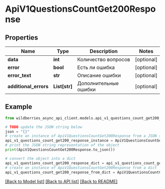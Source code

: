 # ApiV1QuestionsCountGet200Response


## Properties

Name | Type | Description | Notes
------------ | ------------- | ------------- | -------------
**data** | **int** | Количество вопросов | [optional] 
**error** | **bool** | Есть ли ошибка | [optional] 
**error_text** | **str** | Описание ошибки | [optional] 
**additional_errors** | **List[str]** | Дополнительные ошибки | [optional] 

## Example

```python
from wildberries_async_api_client.models.api_v1_questions_count_get200_response import ApiV1QuestionsCountGet200Response

# TODO update the JSON string below
json = "{}"
# create an instance of ApiV1QuestionsCountGet200Response from a JSON string
api_v1_questions_count_get200_response_instance = ApiV1QuestionsCountGet200Response.from_json(json)
# print the JSON string representation of the object
print(ApiV1QuestionsCountGet200Response.to_json())

# convert the object into a dict
api_v1_questions_count_get200_response_dict = api_v1_questions_count_get200_response_instance.to_dict()
# create an instance of ApiV1QuestionsCountGet200Response from a dict
api_v1_questions_count_get200_response_from_dict = ApiV1QuestionsCountGet200Response.from_dict(api_v1_questions_count_get200_response_dict)
```
[[Back to Model list]](../README.md#documentation-for-models) [[Back to API list]](../README.md#documentation-for-api-endpoints) [[Back to README]](../README.md)


